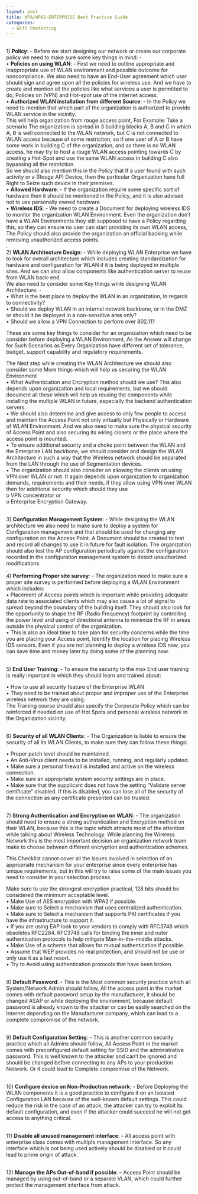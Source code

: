 ```yaml
---
layout: post
title: WPA/WPA2-ENTERPRISE Best Practice Guide
categories:
  - Wifi Pentesting
---
```


<br>1)	**Policy**: – Before we start designing our network or create our corporate policy we need to make sure some key things in mind: -
<br>•	**Policies on using WLAN**: - First we need to outline appropriate and inappropriate use of WLAN environment and possible outcome for noncompliance. We also need to have an End-User agreement which user should sign and agree upon all the policies for wireless use. And we have to create and mention all the policies like what services a user is permitted to do, Policies on (VPN) and Hot-spot use of the internet access.
<br>•	**Authorized WLAN installation from different Source**: - In the Policy we need to mention that which part of the organization is authorized to provide WLAN service in the vicinity.
<br>This will help organization from rouge access point, For Example:  Take a scenario The organization is spread in 3 building blocks A, B and C in which A, B is well connected to the WLAN network, but C is not connected to WLAN access because of some restriction, so if one user of A or B have some work in building C of the organization, and as there is no WLAN access, he may try to host a rouge WLAN access pointing towards C by creating a Hot-Spot and use the same WLAN access in building C also bypassing all the restriction. 
<br>So we should also mention this in the Policy that If a user found with such activity or a (Rouge AP) Device, then the particular Organization have full Right to Seize such device in their premises. 
<br>•	**Allowed Hardware**: - If the organization require some specific sort of hardware then it should be mentioned in the Policy, and it is also advised not to use personally owned hardware.
<br>•	**Wireless IDS**: - We need to create a Document for deploying wireless IDS to monitor the organization WLAN Environment. Even the organization don’t have a WLAN Environments they still supposed to have a Policy regarding this, so they can ensure no user can start providing its own WLAN access, The Policy should also provide the organization an official backing while removing unauthorized access points.
<br>.
<br>2) **WLAN Architecture Design**: - While deploying WLAN Enterprise we have to look for overall architecture which includes creating standardization for hardware and configuration for WLAN if it is being deployed in multiple sites. And we can also allow components like authentication server to reuse from WLAN back-end.
<br>We also need to consider some Key things while designing WLAN Architecture: -
<br>•	What is the best place to deploy the WLAN in an organization, In regards to connectivity?
<br>•	Should we deploy WLAN in an internal network backbone, or in the DMZ or should it be deployed in a non-sensitive area only?
<br>•	Should we allow a VPN Connection to perform over 802.11?
<p>These are some key things to consider for an organization which need to be consider before deploying a WLAN Environment, As the Answer will change for Such Scenarios as Every Organization have different set of tolerance, budget, support capability and regulatory requirements.</p>
<p>The Next step while creating the WLAN Architecture we should also consider some More things which will help us securing the WLAN Environment
<br>•	What Authentication and Encryption method should we use? This also depends upon organization and local requirements, but we should document all these which will help us reusing the components while installing the multiple WLAN in future, especially the backend authentication servers.
<br>•	We should also determine and give access to only few people to access and maintain the Access Point not only virtually but Physically or Hardware of WLAN Environment. And we also need to make sure the physical security of Access Point and also securing its wiring closets or the place where the access point is mounted.
<br>•	To ensure additional security and a choke point between the WLAN and the Enterprise LAN backbone, we should consider and design the WLAN Architecture in such a way that the Wireless network should be separated from the LAN through the use of Segmentation devices.
<br>•	The organization should also consider on allowing the clients on using VPN over WLAN or not. It again depends upon organization to organization demands, requirements and their needs, if they allow using VPN over WLAN then for additional security which should they use
<br>o	VPN concentrator or 
<br>o	Enterprise Encryption Gateway.</p>

<br>3) **Configuration Management System**: - While designing the WLAN architecture we also need to make sure to deploy a system for Configuration management and that should be used for changing any configuration on the Access Point. A Document should be created to test and record all changes to use it in future for fault isolation.
The organization should also test the AP configuration periodically against the configuration recorded in the configuration management system to detect unauthorized modifications.
<br>.
<br>4) **Performing Proper site survey**: - The organization need to make sure a proper site survey is performed before deploying a WLAN Environment which includes:
<br>•	Placement of Access points which is important while providing adequate data rate to associated clients which may also cause a lot of signal to spread beyond the boundary of the building itself. They should also look for the opportunity to shape the RF (Radio Frequency) footprint by controlling the power level and using of directional antenna to minimize the RF in areas outside the physical control of the organization.
<br>•	This is also an ideal time to take plan for security concerns while the time you are placing your Access point, Identify the location for placing Wireless IDS sensors. Even if you are not planning to deploy a wireless IDS now, you can save time and money later by doing some of the planning now.

<br>5) **End User Training**: - To ensure the security to the max End user training is really important in which they should learn and trained about:
<p>•	How to use all security feature of the Enterprise WLAN
<br>•	They need to be trained about proper and improper use of the Enterprise wireless network they are using.
<br>The Training course should also specify the Corporate Policy which can be reinforced if needed on use of Hot Spots and personal wireless network in the Organization vicinity.</p>

<br>6) **Security of all WLAN Clients**: - The Organization is liable to ensure the security of all its WLAN Clients, to make sure they can follow these things:
<p>•	Proper patch level should be maintained.
<br>•	An Anti-Virus client needs to be installed, running, and regularly updated.
<br>•	Make sure a personal firewall is installed and active on the wireless connection.
<br>•	Make sure an appropriate system security settings are in place.
<br>•	Make sure that the supplicant does not have the setting “Validate server certificate” disabled. If this is disabled, you can lose all of the security of the connection as any certificate presented can be trusted.</p>

<br>7) **Strong Authentication and Encryption on WLAN**: - The organization should need to ensure a strong authentication and Encryption method on their WLAN, because this is the topic which attracts most of the attention while talking about Wireless Technology. 
While planning the Wireless Network this is the most important decision an organization network team make to choose between different encryption and authentication schemes.
<p>This Checklist cannot cover all the issues involved in selection of an appropriate mechanism for your enterprise since every enterprise has unique requirements, but in this will try to raise some of the main issues you need to consider in your selection process.</p>

<p>Make sure to use the strongest encryption practical, 128 bits should be considered
the minimum acceptable level.
<br>• Make Use of AES encryption with WPA2 if possible.
<br>• Make sure to Select a mechanism that uses centralized authentication.
<br>• Make sure to Select a mechanism that supports PKI certificates if you have the
infrastructure to support it.
<br>• If you are using EAP look to your vendors to comply with RFC3748
which obsoletes RFC2284. RFC3748 calls for binding the inner and
outer authentication protocols to help mitigate Man-in-the-middle
attacks.
<br>• Make Use of a scheme that allows for mutual authentication if possible.
<br>• Assume that WEP provides no real protection, and should not be use or only use it as a last resort.
<br>• Try to Avoid using authentication protocols that have been broken.</p>

<br>8) **Default Password**: - This is the Most common security practice which all System/Network Admin should follow, All the access point in the market comes with default password setup by the manufacturer, it should be changed ASAP or while deploying the environment, because default password is already known to the attacker or can be easily searched on the Internet depending on the Manufacturer company, which can lead to a complete compromise of the network.

<br>9) **Default Configuration Setting**: - This is another common security practice which all Admins should follow, All Access Point in the market comes with preconfigured default setting for SSID and the administrative password. This is well known to the attacker and can’t be ignored and should be changed before connecting to any APs to your production Network. Or it could lead to Complete compromise of the Network.  

<br>10)	**Configure device on Non-Production network**: - Before Deploying the WLAN components it is a good practice to configure it on an Isolated Configuration LAN because of the well-known default settings. This could reduce the risk in the case of an attack, the attacker can try to exploit its default configuration, and even if the attacker could succeed he will not get access to anything critical.

<br>11)	**Disable all unused management interface**: - All access point with enterprise class comes with multiple management interface. So any interface which is not being used actively should be disabled or it could lead to prime origin of attack.

<br>12)	**Manage the APs Out-of-band if possible**: – Access Point should be managed by using out-of-band or a separate VLAN, which could further protect the management interface from attack. 





